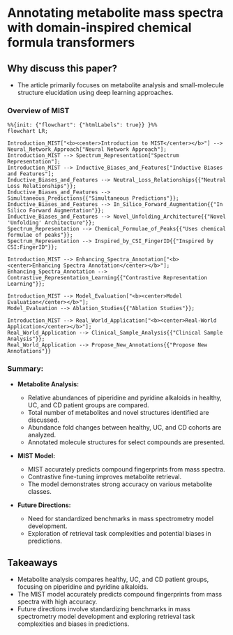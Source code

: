 # Annotating metabolite mass spectra with domain-inspired chemical formula transformers

## Why discuss this paper?
- The article primarily focuses on metabolite analysis and small-molecule structure elucidation using deep learning approaches.
### Overview of MIST

```mermaid
%%{init: {"flowchart": {"htmlLabels": true}} }%%
flowchart LR;

Introduction_MIST["<b><center>Introduction to MIST</center></b>"] --> Neural_Network_Approach["Neural Network Approach"];
Introduction_MIST --> Spectrum_Representation["Spectrum Representation"];
Introduction_MIST --> Inductive_Biases_and_Features["Inductive Biases and Features"];
Inductive_Biases_and_Features --> Neutral_Loss_Relationships{{"Neutral Loss Relationships"}};
Inductive_Biases_and_Features --> Simultaneous_Predictions{{"Simultaneous Predictions"}};
Inductive_Biases_and_Features --> In_Silico_Forward_Augmentation{{"In Silico Forward Augmentation"}};
Inductive_Biases_and_Features --> Novel_Unfolding_Architecture{{"Novel 'Unfolding' Architecture"}};
Spectrum_Representation --> Chemical_Formulae_of_Peaks{{"Uses chemical formulae of peaks"}};
Spectrum_Representation --> Inspired_by_CSI_FingerID{{"Inspired by CSI:FingerID"}};

Introduction_MIST --> Enhancing_Spectra_Annotation["<b><center>Enhancing Spectra Annotation</center></b>"];
Enhancing_Spectra_Annotation --> Contrastive_Representation_Learning{{"Contrastive Representation Learning"}};

Introduction_MIST --> Model_Evaluation["<b><center>Model Evaluation</center></b>"];
Model_Evaluation --> Ablation_Studies{{"Ablation Studies"}};

Introduction_MIST --> Real_World_Application["<b><center>Real-World Application</center></b>"];
Real_World_Application --> Clinical_Sample_Analysis{{"Clinical Sample Analysis"}};
Real_World_Application --> Propose_New_Annotations{{"Propose New Annotations"}}

```

### Summary:

- **Metabolite Analysis:**
  - Relative abundances of piperidine and pyridine alkaloids in healthy, UC, and CD patient groups are compared.
  - Total number of metabolites and novel structures identified are discussed.
  - Abundance fold changes between healthy, UC, and CD cohorts are analyzed.
  - Annotated molecule structures for select compounds are presented.

- **MIST Model:**
  - MIST accurately predicts compound fingerprints from mass spectra.
  - Contrastive fine-tuning improves metabolite retrieval.
  - The model demonstrates strong accuracy on various metabolite classes.

- **Future Directions:**
  - Need for standardized benchmarks in mass spectrometry model development.
  - Exploration of retrieval task complexities and potential biases in predictions.


## Takeaways
- Metabolite analysis compares healthy, UC, and CD patient groups, focusing on piperidine and pyridine alkaloids.
- The MIST model accurately predicts compound fingerprints from mass spectra with high accuracy.
- Future directions involve standardizing benchmarks in mass spectrometry model development and exploring retrieval task complexities and biases in predictions.